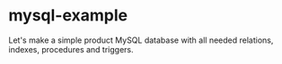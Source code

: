 # mysql-example

Let's make a simple product MySQL database with all needed relations, indexes, procedures and triggers.
